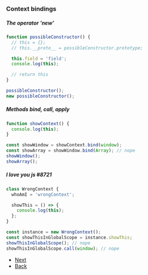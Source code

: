 ### Context bindings

##### The operator 'new'

```js
function possibleConstructor() {
  // this = {};
  // this.__proto__ = possibleConstructor.prototype;

  this.field = 'field';
  console.log(this);

  // return this
}

possibleConstructor();
new possibleConstructor();
```

##### Methods bind, call, apply

```js
function showContext() {
  console.log(this);
}

const showWindow = showContext.bind(window);
const showArray = showWindow.bind(Array); // nope
showWindow();
showArray();
```

##### I love you js #8721

```js
class WrongContext {
  whoAmI = 'wrongContext';

  showThis = () => {
    console.log(this);
  };
}

const instance = new WrongContext();
const showThisInGlobalScope = instance.showThis;
showThisInGlobalScope(); // nope
showThisInGlobalScope.call(window); // nope
```

- [Next](./extra.md)
- [Back](./context.md)
